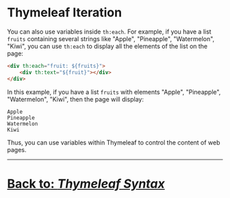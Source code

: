 # Thymeleaf Iteration

You can also use variables inside `th:each`. For example, if you have a list `fruits` containing several strings like "Apple", "Pineapple", "Watermelon", "Kiwi", you can use `th:each` to display all the elements of the list on the page:

```html
<div th:each="fruit: ${fruits}">
    <div th:text="${fruit}"></div>
</div>
```

In this example, if you have a list `fruits` with elements "Apple", "Pineapple", "Watermelon", "Kiwi", then the page will display:

```
Apple
Pineapple
Watermelon
Kiwi
```

Thus, you can use variables within Thymeleaf to control the content of web pages.

---

# [**Back to**: *Thymeleaf Syntax*](../features/syntax.md)